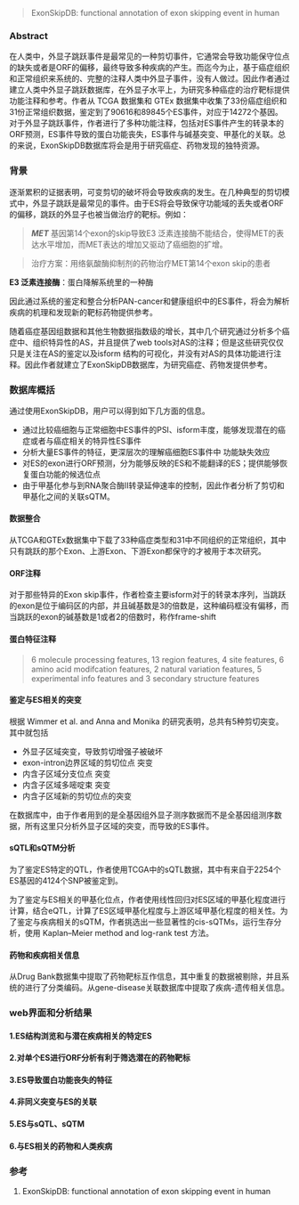 >   ExonSkipDB: functional annotation of exon skipping event in human  



### Abstract

在人类中，外显子跳跃事件是最常见的一种剪切事件，它通常会导致功能保守位点的缺失或者是ORF的偏移，最终导致多种疾病的产生。而迄今为止，基于癌症组织和正常组织来系统的、完整的注释人类中外显子事件，没有人做过。因此作者通过建立人类中外显子跳跃数据库，在外显子水平上，为研究多种癌症的治疗靶标提供功能注释和参考。作者从  TCGA  数据集和  GTEx  数据集中收集了33份癌症组织和31份正常组织数据，鉴定到了90616和89845个ES事件，对应于14272个基因。对于外显子跳跃事件，作者进行了多种功能注释，包括对ES事件产生的转录本的ORF预测，ES事件导致的蛋白功能丧失，ES事件与碱基突变、甲基化的关联。总的来说，ExonSkipDB数据库将会是用于研究癌症、药物发现的独特资源。



### 背景

逐渐累积的证据表明，可变剪切的破坏将会导致疾病的发生。在几种典型的剪切模式中，外显子跳跃是最常见的事件。由于ES将会导致保守功能域的丢失或者ORF的偏移，跳跃的外显子也被当做治疗的靶标。例如：

> ***MET*** 基因第14个exon的skip导致E3 泛素连接酶不能结合，使得MET的表达水平增加，而MET表达的增加又驱动了癌细胞的扩增。

> 治疗方案：用络氨酸酶抑制剂的药物治疗MET第14个exon skip的患者

**E3 泛素连接酶**：蛋白降解系统里的一种酶

因此通过系统的鉴定和整合分析PAN-cancer和健康组织中的ES事件，将会为解析疾病的机理和发现新的靶标药物提供参考。





随着癌症基因组数据和其他生物数据指数级的增长，其中几个研究通过分析多个癌症中、组织特异性的AS，并且提供了web tools对AS的注释；但是这些研究仅仅只是关注在AS的鉴定以及isform 结构的可视化，并没有对AS的具体功能进行注释。因此作者就建立了ExonSkipDB数据库，为研究癌症、药物发提供参考。

### 数据库概括

通过使用ExonSkipDB，用户可以得到如下几方面的信息。

+ 通过比较癌细胞与正常细胞中ES事件的PSI、isform丰度，能够发现潜在的癌症或者与癌症相关的特异性ES事件
+ 分析大量ES事件的特征，更深层次的理解癌细胞ES事件中 功能缺失效应
+ 对ES的exon进行ORF预测，分为能够反映的ES和不能翻译的ES；提供能够恢复蛋白功能的候选位点
+ 由于甲基化参与到RNA聚合酶II转录延伸速率的控制，因此作者分析了剪切和甲基化之间的关联sQTM。



#### 数据整合

从TCGA和GTEx数据集中下载了33种癌症类型和31中不同组织的正常组织，其中只有跳跃的那个Exon、上游Exon、下游Exon都保守的才被用于本次研究。



#### ORF注释

对于那些特异的Exon skip事件，作者检查主要isform对于的转录本序列，当跳跃的exon是位于编码区的内部，并且碱基数是3的倍数是，这种编码框没有偏移，而当跳跃的exon的碱基数是1或者2的倍数时，称作frame-shift

#### 蛋白特征注释

>   6 molecule processing features, 13
> region features, 4 site features, 6 amino acid modifcation
> features, 2 natural variation features, 5 experimental info
> features and 3 secondary structure features  

#### 鉴定与ES相关的突变

根据  Wimmer et al. and Anna and Monika  的研究表明，总共有5种剪切突变。其中就包括

+ 外显子区域突变，导致剪切增强子被破坏
+ exon-intron边界区域的剪切位点 突变
+ 内含子区域分支位点 突变
+ 内含子区域多嘧啶束 突变
+ 内含子区域新的剪切位点的突变

在数据库中，由于作者用到的是全基因组外显子测序数据而不是全基因组测序数据，所有这里只分析外显子区域的突变，而导致的ES事件。



#### sQTL和sQTM分析

为了鉴定ES特定的QTL，作者使用TCGA中的sQTL数据，其中有来自于2254个ES基因的4124个SNP被鉴定到。

为了鉴定与ES相关的甲基化位点，作者使用线性回归对ES区域的甲基化程度进行计算，结合eQTL，计算了ES区域甲基化程度与上游区域甲基化程度的相关性。为了鉴定与疾病相关的sQTM，作者挑选出一些显著性的cis-sQTMs，运行生存分析，使用  Kaplan–Meier method and log-rank test  方法。

#### 药物和疾病相关信息

从Drug Bank数据集中提取了药物靶标互作信息，其中重复的数据被剔除，并且系统的进行了分类编码。从gene-disease关联数据库中提取了疾病-遗传相关信息。



### web界面和分析结果

#### 1.ES结构浏览和与潜在疾病相关的特定ES

#### 2.对单个ES进行ORF分析有利于筛选潜在的药物靶标

#### 3.ES导致蛋白功能丧失的特征

#### 4.非同义突变与ES的关联

#### 5.ES与sQTL、sQTM

#### 6.与ES相关的药物和人类疾病



### 参考

1.   ExonSkipDB: functional annotation of exon skipping event in human  